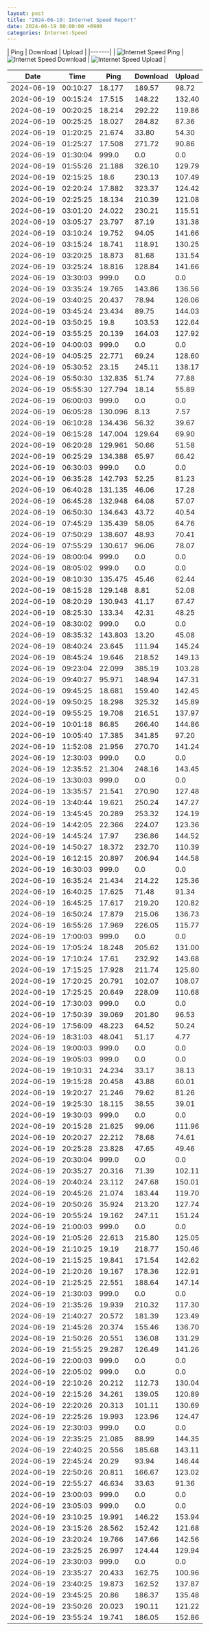 ```yaml
---
layout: post
title: "2024-06-19: Internet Speed Report"
date: 2024-06-19 00:00:00 +0900
categories: Internet-Speed
---
```



| Ping | Download | Upload | 
|-------|
| ![Internet Speed Ping](/assets/2024-06-19-Internet-Speed/ping.png) | ![Internet Speed Download](/assets/2024-06-19-Internet-Speed/download.png) | ![Internet Speed Upload](/assets/2024-06-19-Internet-Speed/upload.png) |

| Date       | Time     | Ping   | Download  | Upload  |
|------------|----------|--------|-----------|---------|
| 2024-06-19 | 00:10:27 | 18.177 | 189.57 | 98.72 |
| 2024-06-19 | 00:15:24 | 17.515 | 148.22 | 132.40 |
| 2024-06-19 | 00:20:25 | 18.214 | 292.22 | 119.86 |
| 2024-06-19 | 00:25:25 | 18.027 | 284.82 | 87.36 |
| 2024-06-19 | 01:20:25 | 21.674 | 33.80 | 54.30 |
| 2024-06-19 | 01:25:27 | 17.508 | 271.72 | 90.86 |
| 2024-06-19 | 01:30:04 | 999.0 | 0.0 | 0.0 |
| 2024-06-19 | 01:55:26 | 21.188 | 326.10 | 129.79 |
| 2024-06-19 | 02:15:25 | 18.6 | 230.13 | 107.49 |
| 2024-06-19 | 02:20:24 | 17.882 | 323.37 | 124.42 |
| 2024-06-19 | 02:25:25 | 18.134 | 210.39 | 121.08 |
| 2024-06-19 | 03:01:20 | 24.022 | 230.21 | 115.51 |
| 2024-06-19 | 03:05:27 | 23.797 | 87.19 | 131.38 |
| 2024-06-19 | 03:10:24 | 19.752 | 94.05 | 141.66 |
| 2024-06-19 | 03:15:24 | 18.741 | 118.91 | 130.25 |
| 2024-06-19 | 03:20:25 | 18.873 | 81.68 | 131.54 |
| 2024-06-19 | 03:25:24 | 18.816 | 128.84 | 141.66 |
| 2024-06-19 | 03:30:03 | 999.0 | 0.0 | 0.0 |
| 2024-06-19 | 03:35:24 | 19.765 | 143.86 | 136.56 |
| 2024-06-19 | 03:40:25 | 20.437 | 78.94 | 126.06 |
| 2024-06-19 | 03:45:24 | 23.434 | 89.75 | 144.03 |
| 2024-06-19 | 03:50:25 | 19.8 | 103.53 | 122.64 |
| 2024-06-19 | 03:55:25 | 20.139 | 164.03 | 127.92 |
| 2024-06-19 | 04:00:03 | 999.0 | 0.0 | 0.0 |
| 2024-06-19 | 04:05:25 | 22.771 | 69.24 | 128.60 |
| 2024-06-19 | 05:30:52 | 23.15 | 245.11 | 138.17 |
| 2024-06-19 | 05:50:30 | 132.835 | 51.74 | 77.88 |
| 2024-06-19 | 05:55:30 | 127.794 | 18.14 | 55.89 |
| 2024-06-19 | 06:00:03 | 999.0 | 0.0 | 0.0 |
| 2024-06-19 | 06:05:28 | 130.096 | 8.13 | 7.57 |
| 2024-06-19 | 06:10:28 | 134.436 | 56.32 | 39.67 |
| 2024-06-19 | 06:15:28 | 147.004 | 129.64 | 69.90 |
| 2024-06-19 | 06:20:28 | 129.961 | 50.66 | 51.58 |
| 2024-06-19 | 06:25:29 | 134.388 | 65.97 | 66.42 |
| 2024-06-19 | 06:30:03 | 999.0 | 0.0 | 0.0 |
| 2024-06-19 | 06:35:28 | 142.793 | 52.25 | 81.23 |
| 2024-06-19 | 06:40:28 | 131.135 | 46.06 | 17.28 |
| 2024-06-19 | 06:45:28 | 132.948 | 64.08 | 57.07 |
| 2024-06-19 | 06:50:30 | 134.643 | 43.72 | 40.54 |
| 2024-06-19 | 07:45:29 | 135.439 | 58.05 | 64.76 |
| 2024-06-19 | 07:50:29 | 138.607 | 48.93 | 70.41 |
| 2024-06-19 | 07:55:29 | 130.617 | 96.06 | 78.07 |
| 2024-06-19 | 08:00:04 | 999.0 | 0.0 | 0.0 |
| 2024-06-19 | 08:05:02 | 999.0 | 0.0 | 0.0 |
| 2024-06-19 | 08:10:30 | 135.475 | 45.46 | 62.44 |
| 2024-06-19 | 08:15:28 | 129.148 | 8.81 | 52.08 |
| 2024-06-19 | 08:20:29 | 130.943 | 41.17 | 67.47 |
| 2024-06-19 | 08:25:30 | 133.34 | 42.31 | 48.25 |
| 2024-06-19 | 08:30:02 | 999.0 | 0.0 | 0.0 |
| 2024-06-19 | 08:35:32 | 143.803 | 13.20 | 45.08 |
| 2024-06-19 | 08:40:24 | 23.645 | 111.94 | 145.24 |
| 2024-06-19 | 08:45:24 | 19.646 | 218.52 | 149.13 |
| 2024-06-19 | 09:23:04 | 22.099 | 385.19 | 103.28 |
| 2024-06-19 | 09:40:27 | 95.971 | 148.94 | 147.31 |
| 2024-06-19 | 09:45:25 | 18.681 | 159.40 | 142.45 |
| 2024-06-19 | 09:50:25 | 18.298 | 325.32 | 145.89 |
| 2024-06-19 | 09:55:25 | 19.708 | 216.51 | 137.97 |
| 2024-06-19 | 10:01:18 | 86.85 | 266.40 | 144.86 |
| 2024-06-19 | 10:05:40 | 17.385 | 341.85 | 97.20 |
| 2024-06-19 | 11:52:08 | 21.956 | 270.70 | 141.24 |
| 2024-06-19 | 12:30:03 | 999.0 | 0.0 | 0.0 |
| 2024-06-19 | 12:35:52 | 21.304 | 248.16 | 143.45 |
| 2024-06-19 | 13:30:03 | 999.0 | 0.0 | 0.0 |
| 2024-06-19 | 13:35:57 | 21.541 | 270.90 | 127.48 |
| 2024-06-19 | 13:40:44 | 19.621 | 250.24 | 147.27 |
| 2024-06-19 | 13:45:45 | 20.289 | 253.32 | 124.19 |
| 2024-06-19 | 14:42:05 | 22.366 | 224.07 | 123.36 |
| 2024-06-19 | 14:45:24 | 17.97 | 236.86 | 144.52 |
| 2024-06-19 | 14:50:27 | 18.372 | 232.70 | 110.39 |
| 2024-06-19 | 16:12:15 | 20.897 | 206.94 | 144.58 |
| 2024-06-19 | 16:30:03 | 999.0 | 0.0 | 0.0 |
| 2024-06-19 | 16:35:24 | 21.434 | 214.22 | 125.36 |
| 2024-06-19 | 16:40:25 | 17.625 | 71.48 | 91.34 |
| 2024-06-19 | 16:45:25 | 17.617 | 219.20 | 120.82 |
| 2024-06-19 | 16:50:24 | 17.879 | 215.06 | 136.73 |
| 2024-06-19 | 16:55:26 | 17.969 | 226.05 | 115.77 |
| 2024-06-19 | 17:00:03 | 999.0 | 0.0 | 0.0 |
| 2024-06-19 | 17:05:24 | 18.248 | 205.62 | 131.00 |
| 2024-06-19 | 17:10:24 | 17.61 | 232.92 | 143.68 |
| 2024-06-19 | 17:15:25 | 17.928 | 211.74 | 125.80 |
| 2024-06-19 | 17:20:25 | 20.791 | 102.07 | 108.07 |
| 2024-06-19 | 17:25:25 | 20.649 | 228.09 | 110.68 |
| 2024-06-19 | 17:30:03 | 999.0 | 0.0 | 0.0 |
| 2024-06-19 | 17:50:39 | 39.069 | 201.80 | 96.53 |
| 2024-06-19 | 17:56:09 | 48.223 | 64.52 | 50.24 |
| 2024-06-19 | 18:31:03 | 48.041 | 51.17 | 4.77 |
| 2024-06-19 | 19:00:03 | 999.0 | 0.0 | 0.0 |
| 2024-06-19 | 19:05:03 | 999.0 | 0.0 | 0.0 |
| 2024-06-19 | 19:10:31 | 24.234 | 33.17 | 38.13 |
| 2024-06-19 | 19:15:28 | 20.458 | 43.88 | 60.01 |
| 2024-06-19 | 19:20:27 | 21.246 | 79.62 | 81.26 |
| 2024-06-19 | 19:25:30 | 18.115 | 38.55 | 39.01 |
| 2024-06-19 | 19:30:03 | 999.0 | 0.0 | 0.0 |
| 2024-06-19 | 20:15:28 | 21.625 | 99.06 | 111.96 |
| 2024-06-19 | 20:20:27 | 22.212 | 78.68 | 74.61 |
| 2024-06-19 | 20:25:28 | 23.828 | 47.65 | 49.46 |
| 2024-06-19 | 20:30:04 | 999.0 | 0.0 | 0.0 |
| 2024-06-19 | 20:35:27 | 20.316 | 71.39 | 102.11 |
| 2024-06-19 | 20:40:24 | 23.112 | 247.68 | 150.01 |
| 2024-06-19 | 20:45:26 | 21.074 | 183.44 | 119.70 |
| 2024-06-19 | 20:50:26 | 35.924 | 213.20 | 127.74 |
| 2024-06-19 | 20:55:24 | 19.162 | 247.11 | 151.24 |
| 2024-06-19 | 21:00:03 | 999.0 | 0.0 | 0.0 |
| 2024-06-19 | 21:05:26 | 22.613 | 215.80 | 125.05 |
| 2024-06-19 | 21:10:25 | 19.19 | 218.77 | 150.46 |
| 2024-06-19 | 21:15:25 | 19.841 | 171.54 | 142.62 |
| 2024-06-19 | 21:20:26 | 19.167 | 178.36 | 122.91 |
| 2024-06-19 | 21:25:25 | 22.551 | 188.64 | 147.14 |
| 2024-06-19 | 21:30:03 | 999.0 | 0.0 | 0.0 |
| 2024-06-19 | 21:35:26 | 19.939 | 210.32 | 117.30 |
| 2024-06-19 | 21:40:27 | 20.572 | 181.39 | 123.49 |
| 2024-06-19 | 21:45:26 | 20.374 | 155.46 | 136.70 |
| 2024-06-19 | 21:50:26 | 20.551 | 136.08 | 131.29 |
| 2024-06-19 | 21:55:25 | 29.287 | 126.49 | 141.26 |
| 2024-06-19 | 22:00:03 | 999.0 | 0.0 | 0.0 |
| 2024-06-19 | 22:05:02 | 999.0 | 0.0 | 0.0 |
| 2024-06-19 | 22:10:26 | 20.212 | 112.73 | 130.04 |
| 2024-06-19 | 22:15:26 | 34.261 | 139.05 | 120.89 |
| 2024-06-19 | 22:20:26 | 20.313 | 101.11 | 130.69 |
| 2024-06-19 | 22:25:26 | 19.993 | 123.96 | 124.47 |
| 2024-06-19 | 22:30:03 | 999.0 | 0.0 | 0.0 |
| 2024-06-19 | 22:35:25 | 21.085 | 88.99 | 144.35 |
| 2024-06-19 | 22:40:25 | 20.556 | 185.68 | 143.11 |
| 2024-06-19 | 22:45:24 | 20.29 | 93.94 | 146.44 |
| 2024-06-19 | 22:50:26 | 20.811 | 166.67 | 123.02 |
| 2024-06-19 | 22:55:27 | 46.634 | 33.63 | 91.36 |
| 2024-06-19 | 23:00:03 | 999.0 | 0.0 | 0.0 |
| 2024-06-19 | 23:05:03 | 999.0 | 0.0 | 0.0 |
| 2024-06-19 | 23:10:25 | 19.991 | 146.22 | 153.94 |
| 2024-06-19 | 23:15:26 | 28.562 | 152.42 | 121.68 |
| 2024-06-19 | 23:20:24 | 19.766 | 147.66 | 142.56 |
| 2024-06-19 | 23:25:25 | 26.997 | 124.44 | 129.94 |
| 2024-06-19 | 23:30:03 | 999.0 | 0.0 | 0.0 |
| 2024-06-19 | 23:35:27 | 20.433 | 162.75 | 100.96 |
| 2024-06-19 | 23:40:25 | 19.873 | 162.52 | 137.87 |
| 2024-06-19 | 23:45:25 | 20.86 | 186.37 | 135.48 |
| 2024-06-19 | 23:50:26 | 20.023 | 190.11 | 121.22 |
| 2024-06-19 | 23:55:24 | 19.741 | 186.05 | 152.86 |

